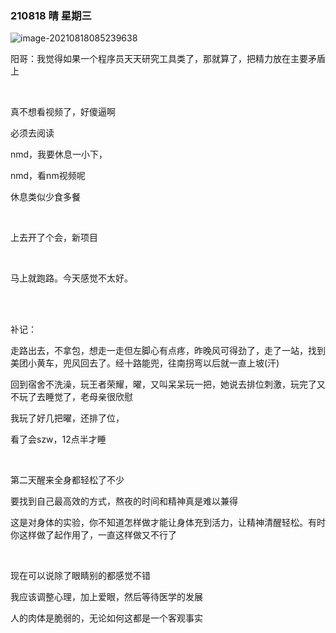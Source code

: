 ### 210818  晴  星期三

![image-20210818085239638](imgs/image-20210818085239638.png)

阳哥：我觉得如果一个程序员天天研究工具类了，那就算了，把精力放在主要矛盾上

<br>

真不想看视频了，好傻逼啊

必须去阅读

nmd，我要休息一小下，

nmd，看nm视频呢

休息类似少食多餐

<br>

上去开了个会，新项目

<br>

马上就跑路。今天感觉不太好。

<br>

<br>

补记：

走路出去，不拿包，想走一走但左脚心有点疼，昨晚风可得劲了，走了一站，找到美团小黄车，兜风回去了。经十路能兜，往南拐弯以后就一直上坡(汗)

回到宿舍不洗澡，玩王者荣耀，曜，又叫呆呆玩一把，她说去排位刺激，玩完了又不玩了去睡觉了，老母亲很欣慰

我玩了好几把曜，还排了位，

看了会szw，12点半才睡

<br>

第二天醒来全身都轻松了不少

要找到自己最高效的方式，熬夜的时间和精神真是难以兼得

这是对身体的实验，你不知道怎样做才能让身体充到活力，让精神清醒轻松。有时你这样做了起作用了，一直这样做又不行了

<br>

现在可以说除了眼睛别的都感觉不错

我应该调整心理，加上爱眼，然后等待医学的发展

人的肉体是脆弱的，无论如何这都是一个客观事实



















































